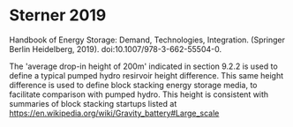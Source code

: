 # Sterner 2019

Handbook of Energy Storage: Demand, Technologies, Integration. (Springer Berlin Heidelberg, 2019). doi:10.1007/978-3-662-55504-0.

The 'average drop-in height of 200m' indicated in section 9.2.2 is used to define a typical pumped hydro resirvoir height difference. This same height difference is used to define block stacking energy storage media, to facilitate comparison with pumped hydro. This height is consistent with summaries of block stacking startups listed at https://en.wikipedia.org/wiki/Gravity_battery#Large_scale